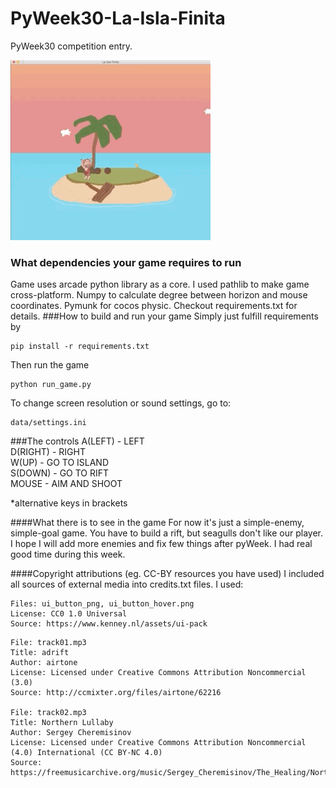# PyWeek30-La-Isla-Finita
PyWeek30 competition entry. 

![LaIslaFinita](gameplay.gif)


### What dependencies your game requires to run
Game uses arcade python library as a core. I used pathlib to make game cross-platform.
Numpy to calculate degree between horizon and mouse coordinates. Pymunk for cocos physic.
Checkout requirements.txt for details.
###How to build and run your game
Simply just fulfill requirements by
```
pip install -r requirements.txt
```
Then run the game
```
python run_game.py
```
To change screen resolution or sound settings, go to:
```
data/settings.ini
```
###The controls
A(LEFT) - LEFT \
D(RIGHT) - RIGHT \
W(UP) - GO TO ISLAND \
S(DOWN) - GO TO RIFT \
MOUSE - AIM AND SHOOT

*alternative keys in brackets

####What there is to see in the game
For now it's just a simple-enemy, simple-goal game. You have to build a rift, but seagulls don't
like our player. I hope I will add more enemies and fix few things after pyWeek. I had real good
time during this week.

####Copyright attributions (eg. CC-BY resources you have used)
I included all sources of external media into credits.txt files. I used:
```
Files: ui_button_png, ui_button_hover.png
License: CC0 1.0 Universal
Source: https://www.kenney.nl/assets/ui-pack
```

```
File: track01.mp3
Title: adrift
Author: airtone
License: Licensed under Creative Commons Attribution Noncommercial (3.0)
Source: http://ccmixter.org/files/airtone/62216

File: track02.mp3
Title: Northern Lullaby
Author: Sergey Cheremisinov
License: Licensed under Creative Commons Attribution Noncommercial (4.0) International (CC BY-NC 4.0)
Source: https://freemusicarchive.org/music/Sergey_Cheremisinov/The_Healing/Northern_Lullaby
```